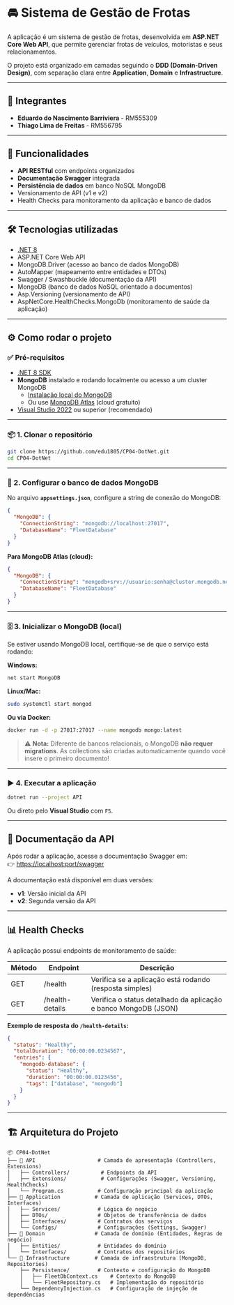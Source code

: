 # 🚘 Sistema de Gestão de Frotas
 
A aplicação é um sistema de gestão de frotas, desenvolvida em **ASP.NET Core Web API**, que permite gerenciar frotas de veículos, motoristas e seus relacionamentos.  
 
O projeto está organizado em camadas seguindo o **DDD (Domain-Driven Design)**, com separação clara entre **Application**, **Domain** e **Infrastructure**.
 
---
 
## 👥 Integrantes
- **Eduardo do Nascimento Barriviera** - RM555309  
- **Thiago Lima de Freitas** - RM556795  
 
---
 
## 🚀 Funcionalidades 
- **API RESTful** com endpoints organizados  
- **Documentação Swagger** integrada  
- **Persistência de dados** em banco NoSQL MongoDB
- Versionamento de API (v1 e v2)
- Health Checks para monitoramento da aplicação e banco de dados  
 
---
 
## 🛠️ Tecnologias utilizadas
- [.NET 8](https://dotnet.microsoft.com/)  
- ASP.NET Core Web API  
- MongoDB.Driver (acesso ao banco de dados MongoDB)
- AutoMapper (mapeamento entre entidades e DTOs)  
- Swagger / Swashbuckle (documentação da API)  
- MongoDB (banco de dados NoSQL orientado a documentos)
- Asp.Versioning (versionamento de API)
- AspNetCore.HealthChecks.MongoDb (monitoramento de saúde da aplicação)
 
---
 
## ⚙️ Como rodar o projeto
 
### ✅ Pré-requisitos
- [.NET 8 SDK](https://dotnet.microsoft.com/download)  
- **MongoDB** instalado e rodando localmente ou acesso a um cluster MongoDB
  - [Instalação local do MongoDB](https://www.mongodb.com/try/download/community)
  - Ou use [MongoDB Atlas](https://www.mongodb.com/cloud/atlas) (cloud gratuito)
- [Visual Studio 2022](https://visualstudio.microsoft.com/) ou superior (recomendado)  
 
---
 
### 📦 1. Clonar o repositório
```bash
git clone https://github.com/edu1805/CP04-DotNet.git
cd CP04-DotNet
```
 
---
 
### 🔧 2. Configurar o banco de dados MongoDB
No arquivo **`appsettings.json`**, configure a string de conexão do MongoDB:
```json
{
  "MongoDB": {
    "ConnectionString": "mongodb://localhost:27017",
    "DatabaseName": "FleetDatabase"
  }
}
```

**Para MongoDB Atlas (cloud):**
```json
{
  "MongoDB": {
    "ConnectionString": "mongodb+srv://usuario:senha@cluster.mongodb.net/",
    "DatabaseName": "FleetDatabase"
  }
}
```
 
---
 
### 🗄️ 3. Inicializar o MongoDB (local)
Se estiver usando MongoDB local, certifique-se de que o serviço está rodando:

**Windows:**
```bash
net start MongoDB
```

**Linux/Mac:**
```bash
sudo systemctl start mongod
```

**Ou via Docker:**
```bash
docker run -d -p 27017:27017 --name mongodb mongo:latest
```

> ⚠️ **Nota:** Diferente de bancos relacionais, o MongoDB **não requer migrations**. As collections são criadas automaticamente quando você insere o primeiro documento!

---
 
### ▶️ 4. Executar a aplicação
```bash
dotnet run --project API
```
Ou direto pelo **Visual Studio** com `F5`.  
 
---
 
## 📖 Documentação da API
Após rodar a aplicação, acesse a documentação Swagger em:  
👉 [https://localhost:port/swagger](https://localhost:port/swagger)  

A documentação está disponível em duas versões:
- **v1**: Versão inicial da API
- **v2**: Segunda versão da API

---

## 📊 Health Checks
A aplicação possui endpoints de monitoramento de saúde:

| Método | Endpoint         | Descrição                                                      |
|--------|-----------------|----------------------------------------------------------------|
| GET    | /health          | Verifica se a aplicação está rodando (resposta simples)       |
| GET    | /health-details  | Verifica o status detalhado da aplicação e banco MongoDB (JSON) |

**Exemplo de resposta do `/health-details`:**
```json
{
  "status": "Healthy",
  "totalDuration": "00:00:00.0234567",
  "entries": {
    "mongodb-database": {
      "status": "Healthy",
      "duration": "00:00:00.0123456",
      "tags": ["database", "mongodb"]
    }
  }
}
```

---

## 🏗️ Arquitetura do Projeto
```
📦 CP04-DotNet
├── 📁 API                    # Camada de apresentação (Controllers, Extensions)
│   ├── Controllers/          # Endpoints da API
│   ├── Extensions/           # Configurações (Swagger, Versioning, HealthChecks)
│   └── Program.cs           # Configuração principal da aplicação
├── 📁 Application           # Camada de aplicação (Services, DTOs, Interfaces)
│   ├── Services/            # Lógica de negócio
│   ├── DTOs/                # Objetos de transferência de dados
│   ├── Interfaces/          # Contratos dos serviços
│   └── Configs/             # Configurações (Settings, Swagger)
├── 📁 Domain                # Camada de domínio (Entidades, Regras de negócio)
│   ├── Entities/            # Entidades do domínio
│   └── Interfaces/          # Contratos dos repositórios
└── 📁 Infrastructure        # Camada de infraestrutura (MongoDB, Repositories)
    ├── Persistence/         # Contexto e configuração do MongoDB
    │   ├── FleetDbContext.cs    # Contexto do MongoDB
    │   └── FleetRepository.cs   # Implementação do repositório
    └── DependencyInjection.cs   # Configuração de injeção de dependências
```
